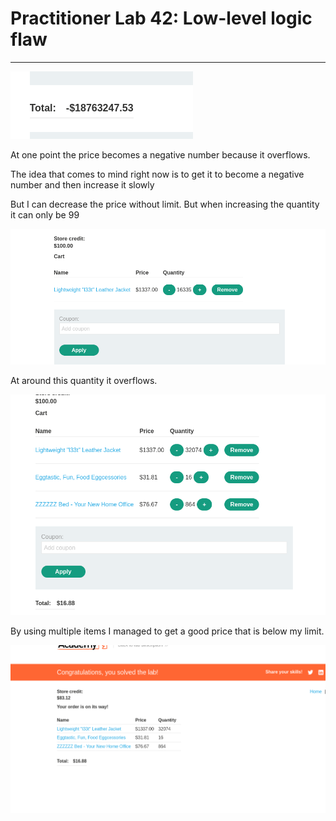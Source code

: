 # Practitioner Lab 42: Low-level logic flaw

---

![Untitled](Practitioner%20Lab%2042%20Low-level%20logic%20flaw%20eeb785d55c804da5b36d384f5f2681c6/Untitled.png)

At one point the price becomes a negative number because it overflows.

The idea that comes to mind right now is to get it to become a negative number and then increase it slowly 

But I can decrease the price without limit.  But when increasing the quantity it can only be 99

![Untitled](Practitioner%20Lab%2042%20Low-level%20logic%20flaw%20eeb785d55c804da5b36d384f5f2681c6/Untitled%201.png)

At around this quantity it overflows.

![Untitled](Practitioner%20Lab%2042%20Low-level%20logic%20flaw%20eeb785d55c804da5b36d384f5f2681c6/Untitled%202.png)

By using multiple items I managed to get a good price that is below my limit.

![Untitled](Practitioner%20Lab%2042%20Low-level%20logic%20flaw%20eeb785d55c804da5b36d384f5f2681c6/Untitled%203.png)